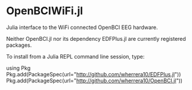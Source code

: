 # OpenBCIWiFi.jl
Julia interface to the WiFi connected OpenBCI EEG hardware.


Neither OpenBCI.jl nor its dependency EDFPlus.jl are currently registered packages. 

To install from a Julia REPL command line session, type:

using Pkg
Pkg.add(PackageSpec(url="http://github.com/wherrera10/EDFPlus.jl"))
Pkg.add(PackageSpec(url="http://github.com/wherrera10/OpenBCI.jl"))
